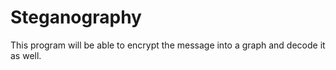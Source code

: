 # Steganography
This program will be able to encrypt the message into a graph and decode it as well.
